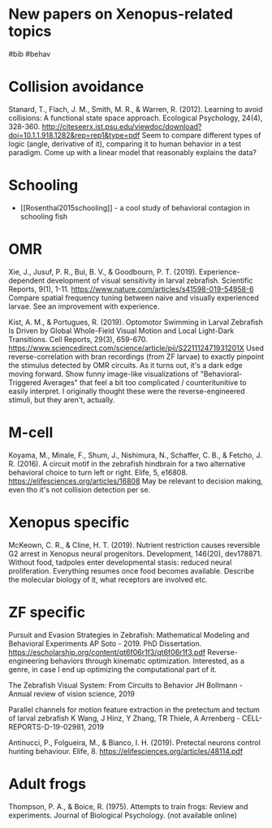 # New papers on Xenopus-related topics

#bib #behav

# Collision avoidance

Stanard, T., Flach, J. M., Smith, M. R., & Warren, R. (2012). Learning to avoid collisions: A functional state space approach. Ecological Psychology, 24(4), 328-360.
http://citeseerx.ist.psu.edu/viewdoc/download?doi=10.1.1.918.1282&rep=rep1&type=pdf
Seem to compare different types of logic (angle, derivative of it), comparing it to human behavior in a test paradigm. Come up with a linear model that reasonably explains the data?

# Schooling

* [[Rosenthal2015schooling]] - a cool study of behavioral contagion in schooling fish

# OMR
Xie, J., Jusuf, P. R., Bui, B. V., & Goodbourn, P. T. (2019). Experience-dependent development of visual sensitivity in larval zebrafish. Scientific Reports, 9(1), 1-11.
https://www.nature.com/articles/s41598-019-54958-6
Compare spatial frequency tuning between naive and visually experienced larvae. See an improvement with experience.

Kist, A. M., & Portugues, R. (2019). Optomotor Swimming in Larval Zebrafish Is Driven by Global Whole-Field Visual Motion and Local Light-Dark Transitions. Cell Reports, 29(3), 659-670.
https://www.sciencedirect.com/science/article/pii/S221112471931201X
Used reverse-correlation with bran recordings (from ZF larvae) to exactly pinpoint the stimulus detected by OMR circuits. As it turns out, it's a dark edge moving forward. Show funny image-like visualizations of "Behavioral-Triggered Averages" that feel a bit too complicated / counteritunitive to easily interpret. I originally thought these were the reverse-engineered stimuli, but they aren't, actually.

# M-cell
Koyama, M., Minale, F., Shum, J., Nishimura, N., Schaffer, C. B., & Fetcho, J. R. (2016). A circuit motif in the zebrafish hindbrain for a two alternative behavioral choice to turn left or right. Elife, 5, e16808.
https://elifesciences.org/articles/16808
May be relevant to decision making, even tho it's not collision detection per se.

# Xenopus specific

McKeown, C. R., & Cline, H. T. (2019). Nutrient restriction causes reversible G2 arrest in Xenopus neural progenitors. Development, 146(20), dev178871.
Without food, tadpoles enter developmental stasis: reduced neural proliferation. Everything resumes once food becomes available. Describe the molecular biology of it, what receptors are involved etc.

# ZF specific
Pursuit and Evasion Strategies in Zebrafish: Mathematical Modeling and Behavioral Experiments
AP Soto - 2019. PhD Dissertation.
https://escholarship.org/content/qt6f06r1f3/qt6f06r1f3.pdf
Reverse-engineering behaviors through kinematic optimization. Interested, as a genre, in case I end up optimizing the computational part of it.

The Zebrafish Visual System: From Circuits to Behavior
JH Bollmann - Annual review of vision science, 2019

Parallel channels for motion feature extraction in the pretectum and tectum of larval zebrafish
K Wang, J Hinz, Y Zhang, TR Thiele, A Arrenberg - CELL-REPORTS-D-19-02981, 2019

Antinucci, P., Folgueira, M., & Bianco, I. H. (2019). Pretectal neurons control hunting behaviour. Elife, 8.
https://elifesciences.org/articles/48114.pdf

# Adult frogs

Thompson, P. A., & Boice, R. (1975). Attempts to train frogs: Review and experiments. Journal of Biological Psychology.
(not available online)